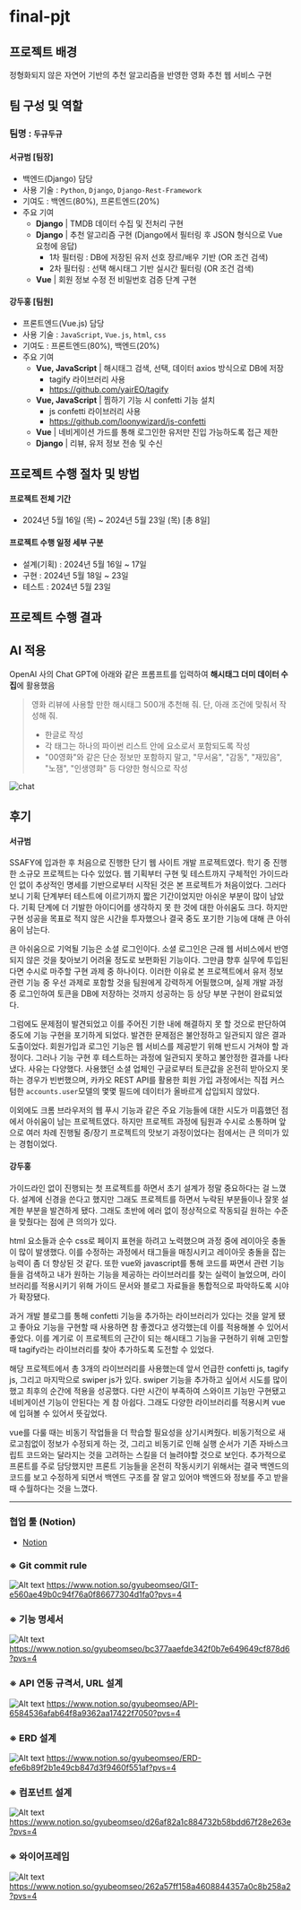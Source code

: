 # final-pjt

## 프로젝트 배경

정형화되지 않은 자연어 기반의 추천 알고리즘을 반영한 영화 추천 웹 서비스 구현

## 팀 구성 및 역할

### 팀명 : `두규두규`

#### 서규범 [팀장]

- 백엔드(Django) 담당
- 사용 기술 : `Python`, `Django`, `Django-Rest-Framework`
- 기여도 : 백엔드(80%), 프론트엔드(20%)
- 주요 기여
  - **Django** | TMDB 데이터 수집 및 전처리 구현
  - **Django** | 추천 알고리즘 구현 (Django에서 필터링 후 JSON 형식으로 Vue 요청에 응답)
    - 1차 필터링 : DB에 저장된 유저 선호 장르/배우 기반 (OR 조건 검색)
    - 2차 필터링 : 선택 해시태그 기반 실시간 필터링 (OR 조건 검색)
  - **Vue** | 회원 정보 수정 전 비밀번호 검증 단계 구현

#### 강두홍 [팀원]

- 프론트엔드(Vue.js) 담당
- 사용 기술 : `JavaScript`, `Vue.js`, `html`, `css`
- 기여도 : 프론트엔드(80%), 백엔드(20%)
- 주요 기여
  - **Vue, JavaScript** | 해시태그 검색, 선택, 데이터 axios 방식으로 DB에 저장
    - tagify 라이브러리 사용
    - https://github.com/yairEO/tagify
  - **Vue, JavaScript** | 찜하기 기능 시 confetti 기능 설치
    - js confetti 라이브러리 사용
    - https://github.com/loonywizard/js-confetti
  - **Vue** | 네비게이션 가드를 통해 로그인한 유저만 진입 가능하도록 접근 제한
  - **Django** | 리뷰, 유저 정보 전송 및 수신

## 프로젝트 수행 절차 및 방법

#### 프로젝트 전체 기간

- 2024년 5월 16일 (목) ~ 2024년 5월 23일 (목)  [총 8일]

#### 프로젝트 수행 일정 세부 구분

- 설계(기획) : 2024년 5월 16일 ~ 17일
- 구현 : 2024년 5월 18일 ~ 23일
- 테스트 : 2024년 5월 23일

## 프로젝트 수행 결과



## AI 적용

OpenAI 사의 Chat GPT에 아래와 같은 프롬프트를 입력하여 **해시태그 더미 데이터 수집**에 활용했음

> 영화 리뷰에 사용할 만한 해시태그 500개 추천해 줘. 단,  아래 조건에 맞춰서 작성해 줘.
>
> - 한글로 작성
> - 각 태그는 하나의 파이썬 리스트 안에 요소로서 포함되도록 작성
> - "00영화"와 같은 단순 정보만 포함하지 말고, "무서움", "감동", "재밌음", "노잼", "인생영화" 등 다양한 형식으로 작성

![chat](./chat.png)

## 후기

#### 서규범

SSAFY에 입과한 후 처음으로 진행한 단기 웹 사이트 개발 프로젝트였다. 학기 중 진행한 소규모 프로젝트는 다수 있었다. 웹 기획부터 구현 및 테스트까지 구체적인 가이드라인 없이 추상적인 명세를 기반으로부터 시작된 것은 본 프로젝트가 처음이었다. 그러다 보니 기획 단계부터 테스트에 이르기까지 짧은 기간이었지만 아쉬운 부분이 많이 남았다. 기획 단계에 더 기발한 아이디어를 생각하지 못 한 것에 대한 아쉬움도 크다. 하지만 구현 성공을 목표로 적지 않은 시간을 투자했으나 결국 중도 포기한 기능에 대해 큰 아쉬움이 남는다.

큰 아쉬움으로 기억될 기능은 소셜 로그인이다. 소셜 로그인은 근래 웹 서비스에서 반영되지 않은 것을 찾아보기 어려울 정도로 보편화된 기능이다. 그만큼 향후 실무에 투입된다면 수시로 마주할 구현 과제 중 하나이다. 이러한 이유로 본 프로젝트에서 유저 정보 관련 기능 중 우선 과제로 포함할 것을 팀원에게 강력하게 어필했으며, 실제 개발 과정 중 로그인하여 토큰을 DB에 저장하는 것까지 성공하는 등 상당 부분 구현이 완료되었다.

그럼에도 문제점이 발견되었고 이를 주어진 기한 내에 해결하지 못 할 것으로 판단하여 중도에 기능 구현을 포기하게 되었다. 발견한 문제점은 불안정하고 일관되지 않은 결과 도출이었다. 회원가입과 로그인 기능은 웹 서비스를 제공받기 위해 반드시 거쳐야 할 과정이다. 그러나 기능 구현 후 테스트하는 과정에 일관되지 못하고 불안정한 결과를 나타냈다. 사유는 다양했다. 사용했던 소셜 업체인 구글로부터 토큰값을 온전히 받아오지 못하는 경우가 빈번했으며, 카카오 REST API를 활용한 회원 가입 과정에서는 직접 커스텀한 `accounts.user`모델의 몇몇 필드에 데이터가 올바르게 삽입되지 않았다.

이외에도 크롬 브라우저의 웹 푸시 기능과 같은 주요 기능들에 대한 시도가 미흡했던 점에서 아쉬움이 남는 프로젝트였다. 하지만 프로젝트 과정에 팀원과 수시로 소통하며 앞으로 여러 차례 진행될 중/장기 프로젝트의 맛보기 과정이었다는 점에서는 큰 의미가 있는 경험이었다.



#### 강두홍
가이드라인 없이 진행되는 첫 프로젝트를 하면서 초기 설계가 정말 중요하다는 걸 느꼈다. 설계에 신경을 쓴다고 했지만 그래도 프로젝트를 하면서 누락된 부분들이나 잘못 설계한 부분을 발견하게 됐다. 그래도 초반에 에러 없이 정상적으로 작동되길 원하는 수준을 맞췄다는 점에 큰 의의가 있다.

html 요소들과 순수 css로 페이지 표현을 하려고 노력했으며 과정 중에 레이아웃 충돌이 많이 발생했다. 이를 수정하는 과정에서 태그들을 매칭시키고 레이아웃 충돌을 잡는 능력이 좀 더 향상된 것 같다. 또한 vue와 javascript를 통해 코드를 짜면서 관련 기능들을 검색하고 내가 원하는 기능을 제공하는 라이브러리를 찾는 실력이 늘었으며, 라이브러리를 적용시키기 위해 가이드 문서와 블로그 자료들을 통합적으로 파악하도록 시야가 확장됐다. 

과거 개발 블로그를 통해 confetti 기능을 추가하는 라이브러리가 있다는 것을 알게 됐고 좋아요 기능을 구현할 때 사용하면 참 좋겠다고 생각했는데 이를 적용해볼 수 있어서 좋았다. 이를 계기로 이 프로젝트의 근간이 되는 해시태그 기능을 구현하기 위해 고민할 때 tagify라는 라이브러리를 찾아 추가하도록 도전할 수 있었다. 

해당 프로젝트에서 총 3개의 라이브러리를 사용했는데 앞서 언급한 confetti js, tagify js, 그리고 마지막으로 swiper js가 있다. swiper 기능을 추가하고 싶어서 시도를 많이 했고 최후의 순간에 적용을 성공했다. 다만 시간이 부족하여 스와이프 기능만 구현됐고 네비게이션 기능이 안된다는 게 참 아쉽다. 그래도 다양한 라이브러리를 적용시켜 vue에 입혀볼 수 있어서 뜻깊었다.

vue를 다룰 때는 비동기 작업들을 더 학습할 필요성을 상기시켜줬다. 비동기적으로 새로고침없이 정보가 수정되게 하는 것, 그리고 비동기로 인해 실행 순서가 기존 자바스크립트 코드와는 달라지는 것을 고려하는 스킬을 더 늘려야할 것으로 보인다. 추가적으로 프론트를 주로 담당했지만 프론트 기능들을 온전히 작동시키기 위해서는 결국 백엔드의 코드를 보고 수정하게 되면서 백엔드 구조를 잘 알고 있어야 백엔드와 정보를 주고 받을 때 수월하다는 것을 느꼈다.



<hr>

### 협업 툴 (Notion)

- [Notion](https://gyubeomseo.notion.site/b310b18f1ad34c809381b18db4ccd5fb?pvs=4)

### ※ Git commit rule

![Alt text](image.png)
https://www.notion.so/gyubeomseo/GIT-e560ae49b0c94f76a0f86677304d1fa0?pvs=4

### ※ 기능 명세서

![Alt text](image-1.png)
https://www.notion.so/gyubeomseo/bc377aaefde342f0b7e649649cf878d6?pvs=4

### ※ API 연동 규격서, URL 설계

![Alt text](image-2.png)
https://www.notion.so/gyubeomseo/API-6584536afab64f8a9362aa17422f7050?pvs=4

### ※ ERD 설계

![Alt text](image-3.png)
https://www.notion.so/gyubeomseo/ERD-efe6b89f2b1e49cb847d3f9460f551af?pvs=4

### ※ 컴포넌트 설계
![Alt text](<Components Design.png>)
https://www.notion.so/gyubeomseo/d26af82a1c884732b58bdd67f28e263e?pvs=4

### ※ 와이어프레임

![Alt text](image-4.png)
https://www.notion.so/gyubeomseo/262a57ff158a4608844357a0c8b258a2?pvs=4
